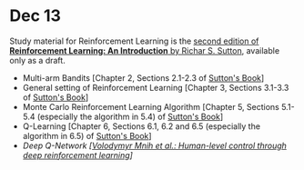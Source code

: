 # Dec 13

Study material for Reinforcement Learning is the [second edition of **Reinforcement Learning: An Introduction** by Richar S. Sutton](http://incompleteideas.net/book/the-book-2nd.html), available only as a draft.

- Multi-arm Bandits [Chapter 2, Sections 2.1-2.3 of [Sutton's Book](http://incompleteideas.net/book/bookdraft2017nov5.pdf)]
- General setting of Reinforcement Learning [Chapter 3, Sections 3.1-3.3 of [Sutton's Book](http://incompleteideas.net/book/bookdraft2017nov5.pdf)]
- Monte Carlo Reinforcement Learning Algorithm [Chapter 5, Sections 5.1-5.4 (especially the algorithm in 5.4) of [Sutton's Book](http://incompleteideas.net/book/bookdraft2017nov5.pdf)]
- Q-Learning [Chapter 6, Sections 6.1, 6.2 and 6.5 (especially the algorithm in 6.5) of [Sutton's Book](http://incompleteideas.net/book/bookdraft2017nov5.pdf)]
- *Deep Q-Network [[Volodymyr Mnih et al.: Human-level control through deep reinforcement learning](https://storage.googleapis.com/deepmind-data/assets/papers/DeepMindNature14236Paper.pdf)]*
